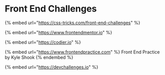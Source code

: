 # Front End Challenges

{% embed url="https://css-tricks.com/front-end-challenges" %}

{% embed url="https://www.frontendmentor.io" %}

{% embed url="https://codier.io" %}

{% embed url="https://www.frontendpractice.com" %}
Front End Practice by Kyle Shook
{% endembed %}

{% embed url="https://devchallenges.io" %}
